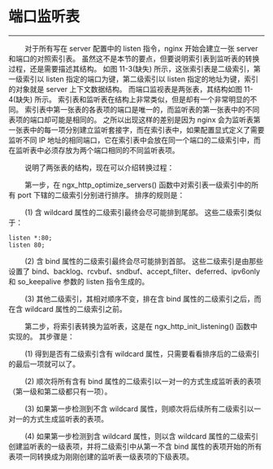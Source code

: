 # 端口监听表
***

&emsp;&emsp;
对于所有写在 server 配置中的 listen 指令，nginx 开始会建立一张 server 和端口的对照索引表。
虽然这不是本节的要点，但要说明索引表到监听表的转换过程，还是需要描述其结构。
如图 11-3(缺失) 所示，这张索引表是二级索引，第一级索引以 listen 指定的端口为键，第二级索引以 listen 指定的地址为键，索引的对象就是 server 上下文数据结构。
而端口监视表是两张表，其结构如图 11-4(缺失) 所示。
索引表和监听表在结构上非常类似，但是却有一个非常明显的不同。
索引表中第一张表的各表项的端口是唯一的，而监听表的第一张表中的不同表项的端口却可能是相同的。
之所以出现这样的差别是因为 nginx 会为监听表第一张表中的每一项分别建立监听套接字，而在索引表中，如果配置显式定义了需要监听不同 IP 地址的相同端口，它在索引表中会放在同一个端口的二级索引中，而在监听表中必须存放为两个端口相同的不同监听表项。

&emsp;&emsp;
说明了两张表的结构，现在可以介绍转换过程：

&emsp;&emsp;
第一步，在 ngx_http_optimize_servers() 函数中对索引表一级索引中的所有 port 下辖的二级索引分别进行排序。
排序的规则是：

&emsp;&emsp;
(1) 含 wildcard 属性的二级索引最终会尽可能排到尾部。
这些二级索引类似于：

    listen *:80;
    listen 80;

&emsp;&emsp;
(2) 含 bind 属性的二级索引最终会尽可能排到首部。
这些二级索引是由那些设置了 bind、backlog、rcvbuf、sndbuf、accept_filter、deferred、ipv6only 和 so_keepalive 参数的 listen 指令生成的。

&emsp;&emsp;
(3) 其他二级索引，其相对顺序不变，排在含 bind 属性的二级索引之后，而在含 wildcard 属性的二级索引之前。

&emsp;&emsp;
第二步，将索引表转换为监听表，这是在 ngx_http_init_listening() 函数中实现的。
其步骤是：

&emsp;&emsp;
(1) 得到是否有二级索引含有 wildcard 属性，只需要看看排序后的二级索引的最后一项就可以了。

&emsp;&emsp;
(2) 顺次将所有含有 bind 属性的二级索引以一对一的方式生成监听表的表项（第一级和第二级都只有一项）。

&emsp;&emsp;
(3) 如果第一步检测到不含 wildcard 属性，则顺次将后续所有二级索引以一对一的方式生成监听表的表项。

&emsp;&emsp;
(4) 如果第一步检测到含 wildcard 属性，则以含 wildcard 属性的二级索引创建监听表的一级表项，并将二级索引中从第一不含 bind 属性的表项开始的所有表项一同转换成为刚刚创建的监听表一级表项的下级表项。